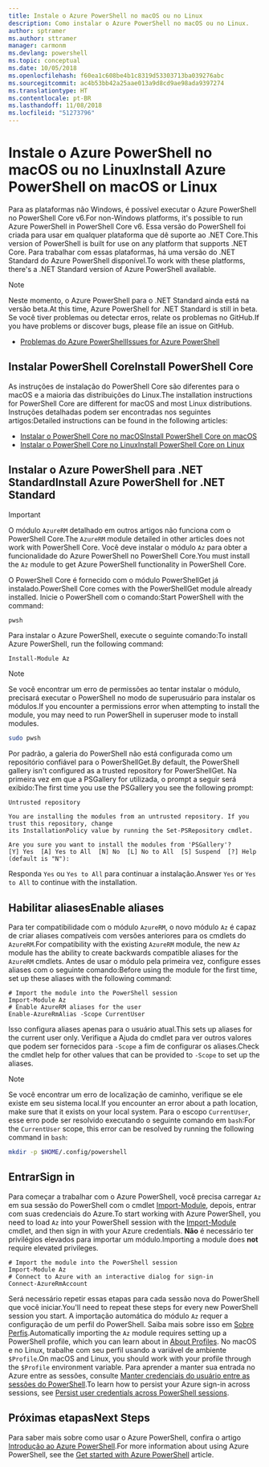 ```yaml
---
title: Instale o Azure PowerShell no macOS ou no Linux
description: Como instalar o Azure PowerShell no macOS ou no Linux.
author: sptramer
ms.author: sttramer
manager: carmonm
ms.devlang: powershell
ms.topic: conceptual
ms.date: 10/05/2018
ms.openlocfilehash: f60ea1c608be4b1c8319d53303713ba039276abc
ms.sourcegitcommit: ac4b53bb42a25aae013a9d8cd9ae98ada9397274
ms.translationtype: HT
ms.contentlocale: pt-BR
ms.lasthandoff: 11/08/2018
ms.locfileid: "51273796"
---
```

# <a name="install-azure-powershell-on-macos-or-linux"></a><span data-ttu-id="b2d6f-103">Instale o Azure PowerShell no macOS ou no Linux</span><span class="sxs-lookup"><span data-stu-id="b2d6f-103">Install Azure PowerShell on macOS or Linux</span></span>

<span data-ttu-id="b2d6f-104">Para as plataformas não Windows, é possível executar o Azure PowerShell no PowerShell Core v6.</span><span class="sxs-lookup"><span data-stu-id="b2d6f-104">For non-Windows platforms, it's possible to run Azure PowerShell in PowerShell Core v6.</span></span> <span data-ttu-id="b2d6f-105">Essa versão do PowerShell foi criada para usar em qualquer plataforma que dê suporte ao .NET Core.</span><span class="sxs-lookup"><span data-stu-id="b2d6f-105">This version of PowerShell is built for use on any platform that supports .NET Core.</span></span> <span data-ttu-id="b2d6f-106">Para trabalhar com essas plataformas, há uma versão do .NET Standard do Azure PowerShell disponível.</span><span class="sxs-lookup"><span data-stu-id="b2d6f-106">To work with these platforms, there's a .NET Standard version of Azure PowerShell available.</span></span>

> [!NOTE]
> <span data-ttu-id="b2d6f-107">Neste momento, o Azure PowerShell para o .NET Standard ainda está na versão beta.</span><span class="sxs-lookup"><span data-stu-id="b2d6f-107">At this time, Azure PowerShell for .NET Standard is still in beta.</span></span>
> <span data-ttu-id="b2d6f-108">Se você tiver problemas ou detectar erros, relate os problemas no GitHub.</span><span class="sxs-lookup"><span data-stu-id="b2d6f-108">If you have problems or discover bugs, please file an issue on GitHub.</span></span>
>
> * [<span data-ttu-id="b2d6f-109">Problemas do Azure PowerShell</span><span class="sxs-lookup"><span data-stu-id="b2d6f-109">Issues for Azure PowerShell</span></span>](https://github.com/azure/azure-docs-powershell/issues)

## <a name="install-powershell-core"></a><span data-ttu-id="b2d6f-110">Instalar PowerShell Core</span><span class="sxs-lookup"><span data-stu-id="b2d6f-110">Install PowerShell Core</span></span>

<span data-ttu-id="b2d6f-111">As instruções de instalação do PowerShell Core são diferentes para o macOS e a maioria das distribuições do Linux.</span><span class="sxs-lookup"><span data-stu-id="b2d6f-111">The installation instructions for PowerShell Core are different for macOS and most Linux distributions.</span></span>
<span data-ttu-id="b2d6f-112">Instruções detalhadas podem ser encontradas nos seguintes artigos:</span><span class="sxs-lookup"><span data-stu-id="b2d6f-112">Detailed instructions can be found in the following articles:</span></span>

* [<span data-ttu-id="b2d6f-113">Instalar o PowerShell Core no macOS</span><span class="sxs-lookup"><span data-stu-id="b2d6f-113">Install PowerShell Core on macOS</span></span>](/powershell/scripting/setup/installing-powershell-core-on-macos)
* [<span data-ttu-id="b2d6f-114">Instalar o PowerShell Core no Linux</span><span class="sxs-lookup"><span data-stu-id="b2d6f-114">Install PowerShell Core on Linux</span></span>](/powershell/scripting/setup/installing-powershell-core-on-linux)

## <a name="install-azure-powershell-for-net-standard"></a><span data-ttu-id="b2d6f-115">Instalar o Azure PowerShell para .NET Standard</span><span class="sxs-lookup"><span data-stu-id="b2d6f-115">Install Azure PowerShell for .NET Standard</span></span>

> [!IMPORTANT]
> <span data-ttu-id="b2d6f-116">O módulo `AzureRM` detalhado em outros artigos não funciona com o PowerShell Core.</span><span class="sxs-lookup"><span data-stu-id="b2d6f-116">The `AzureRM` module detailed in other articles does not work with PowerShell Core.</span></span>
> <span data-ttu-id="b2d6f-117">Você deve instalar o módulo `Az` para obter a funcionalidade do Azure PowerShell no PowerShell Core.</span><span class="sxs-lookup"><span data-stu-id="b2d6f-117">You must install the `Az` module to get Azure PowerShell functionality in PowerShell Core.</span></span>

<span data-ttu-id="b2d6f-118">O PowerShell Core é fornecido com o módulo PowerShellGet já instalado.</span><span class="sxs-lookup"><span data-stu-id="b2d6f-118">PowerShell Core comes with the PowerShellGet module already installed.</span></span> <span data-ttu-id="b2d6f-119">Inicie o PowerShell com o comando:</span><span class="sxs-lookup"><span data-stu-id="b2d6f-119">Start PowerShell with the command:</span></span>

```bash
pwsh
```

<span data-ttu-id="b2d6f-120">Para instalar o Azure PowerShell, execute o seguinte comando:</span><span class="sxs-lookup"><span data-stu-id="b2d6f-120">To install Azure PowerShell, run the following command:</span></span>

```powershell-interactive
Install-Module Az
```

> [!NOTE]
> <span data-ttu-id="b2d6f-121">Se você encontrar um erro de permissões ao tentar instalar o módulo, precisará executar o PowerShell no modo de superusuário para instalar os módulos.</span><span class="sxs-lookup"><span data-stu-id="b2d6f-121">If you encounter a permissions error when attempting to install the module, you may need to run PowerShell in superuser mode to install modules.</span></span>
>
> ```bash
> sudo pwsh
> ```

<span data-ttu-id="b2d6f-122">Por padrão, a galeria do PowerShell não está configurada como um repositório confiável para o PowerShellGet.</span><span class="sxs-lookup"><span data-stu-id="b2d6f-122">By default, the PowerShell gallery isn't configured as a trusted repository for PowerShellGet.</span></span> <span data-ttu-id="b2d6f-123">Na primeira vez em que a PSGallery for utilizada, o prompt a seguir será exibido:</span><span class="sxs-lookup"><span data-stu-id="b2d6f-123">The first time you use the PSGallery you see the following prompt:</span></span>

```output
Untrusted repository

You are installing the modules from an untrusted repository. If you trust this repository, change
its InstallationPolicy value by running the Set-PSRepository cmdlet.

Are you sure you want to install the modules from 'PSGallery'?
[Y] Yes  [A] Yes to All  [N] No  [L] No to All  [S] Suspend  [?] Help (default is "N"):
```

<span data-ttu-id="b2d6f-124">Responda `Yes` ou `Yes to All` para continuar a instalação.</span><span class="sxs-lookup"><span data-stu-id="b2d6f-124">Answer `Yes` or `Yes to All` to continue with the installation.</span></span>

## <a name="enable-aliases"></a><span data-ttu-id="b2d6f-125">Habilitar aliases</span><span class="sxs-lookup"><span data-stu-id="b2d6f-125">Enable aliases</span></span>

<span data-ttu-id="b2d6f-126">Para ter compatibilidade com o módulo `AzureRM`, o novo módulo `Az` é capaz de criar aliases compatíveis com versões anteriores para os cmdlets do `AzureRM`.</span><span class="sxs-lookup"><span data-stu-id="b2d6f-126">For compatibility with the existing `AzureRM` module, the new `Az` module has the ability to create backwards compatible aliases for the `AzureRM` cmdlets.</span></span> <span data-ttu-id="b2d6f-127">Antes de usar o módulo pela primeira vez, configure esses aliases com o seguinte comando:</span><span class="sxs-lookup"><span data-stu-id="b2d6f-127">Before using the module for the first time, set up these aliases with the following command:</span></span>

```powershell-interactive
# Import the module into the PowerShell session
Import-Module Az
# Enable AzureRM aliases for the user
Enable-AzureRmAlias -Scope CurrentUser
```

<span data-ttu-id="b2d6f-128">Isso configura aliases apenas para o usuário atual.</span><span class="sxs-lookup"><span data-stu-id="b2d6f-128">This sets up aliases for the current user only.</span></span> <span data-ttu-id="b2d6f-129">Verifique a Ajuda do cmdlet para ver outros valores que podem ser fornecidos para `-Scope` a fim de configurar os aliases.</span><span class="sxs-lookup"><span data-stu-id="b2d6f-129">Check the cmdlet help for other values that can be provided to `-Scope` to set up the aliases.</span></span>

> [!NOTE]
> <span data-ttu-id="b2d6f-130">Se você encontrar um erro de localização de caminho, verifique se ele existe em seu sistema local.</span><span class="sxs-lookup"><span data-stu-id="b2d6f-130">If you encounter an error about a path location, make sure that it exists on your local system.</span></span> <span data-ttu-id="b2d6f-131">Para o escopo `CurrentUser`, esse erro pode ser resolvido executando o seguinte comando em `bash`:</span><span class="sxs-lookup"><span data-stu-id="b2d6f-131">For the `CurrentUser` scope, this error can be resolved by running the following command in `bash`:</span></span>
>
> ```bash
> mkdir -p $HOME/.config/powershell
> ```

## <a name="sign-in"></a><span data-ttu-id="b2d6f-132">Entrar</span><span class="sxs-lookup"><span data-stu-id="b2d6f-132">Sign in</span></span>

<span data-ttu-id="b2d6f-133">Para começar a trabalhar com o Azure PowerShell, você precisa carregar `Az` em sua sessão do PowerShell com o cmdlet [Import-Module](/powershell/module/Microsoft.PowerShell.Core/Import-Module), depois, entrar com suas credenciais do Azure.</span><span class="sxs-lookup"><span data-stu-id="b2d6f-133">To start working with Azure PowerShell, you need to load `Az` into your PowerShell session with the [Import-Module](/powershell/module/Microsoft.PowerShell.Core/Import-Module) cmdlet, and then sign in with your Azure credentials.</span></span> <span data-ttu-id="b2d6f-134">__Não__ é necessário ter privilégios elevados para importar um módulo.</span><span class="sxs-lookup"><span data-stu-id="b2d6f-134">Importing a module does __not__ require elevated privileges.</span></span>

```powershell-interactive
# Import the module into the PowerShell session
Import-Module Az
# Connect to Azure with an interactive dialog for sign-in
Connect-AzureRmAccount
```

<span data-ttu-id="b2d6f-135">Será necessário repetir essas etapas para cada sessão nova do PowerShell que você iniciar.</span><span class="sxs-lookup"><span data-stu-id="b2d6f-135">You'll need to repeat these steps for every new PowerShell session you start.</span></span> <span data-ttu-id="b2d6f-136">A importação automática do módulo `Az` requer a configuração de um perfil do PowerShell. Saiba mais sobre isso em [Sobre Perfis](/powershell/module/microsoft.powershell.core/about/about_profiles).</span><span class="sxs-lookup"><span data-stu-id="b2d6f-136">Automatically importing the `Az` module requires setting up a PowerShell profile, which you can learn about in [About Profiles](/powershell/module/microsoft.powershell.core/about/about_profiles).</span></span>
<span data-ttu-id="b2d6f-137">No macOS e no Linux, trabalhe com seu perfil usando a variável de ambiente `$Profile`.</span><span class="sxs-lookup"><span data-stu-id="b2d6f-137">On macOS and Linux, you should work with your profile through the `$Profile` environment variable.</span></span> <span data-ttu-id="b2d6f-138">Para aprender a manter sua entrada no Azure entre as sessões, consulte [Manter credenciais do usuário entre as sessões do PowerShell](context-persistence.md).</span><span class="sxs-lookup"><span data-stu-id="b2d6f-138">To learn how to persist your Azure sign-in across sessions, see [Persist user credentials across PowerShell sessions](context-persistence.md).</span></span>

## <a name="next-steps"></a><span data-ttu-id="b2d6f-139">Próximas etapas</span><span class="sxs-lookup"><span data-stu-id="b2d6f-139">Next Steps</span></span>

<span data-ttu-id="b2d6f-140">Para saber mais sobre como usar o Azure PowerShell, confira o artigo [Introdução ao Azure PowerShell](get-started-azureps.md).</span><span class="sxs-lookup"><span data-stu-id="b2d6f-140">For more information about using Azure PowerShell, see the [Get started with Azure PowerShell](get-started-azureps.md) article.</span></span>
